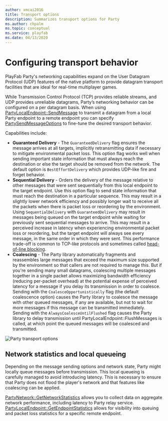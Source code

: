 ```yaml
---
author: xmcai2016
title: Transport options
description: Summarizes transport options for Party
ms.author: chpalm
ms.topic: conceptual
ms.service: playfab
ms.date: 04/13/2020
---
```


# Configuring transport behavior

PlayFab Party's networking capabilities expand on the User Datagram Protocol (UDP) features of the native platform to provide datagram transport facilities that are ideal for real-time multiplayer games.

While Transmission Control Protocol (TCP) provides reliable streams, and UDP provides unreliable datagrams, Party’s networking behavior can be configured on a per datagram basis. When using [PartyLocalEndpoint::SendMessage](reference/classes/PartyLocalEndpoint/methods/partylocalendpoint_sendmessage.md) to transmit a datagram from a local Party endpoint to a remote endpoint you can specify [PartySendMessageOptions](reference/enums/partysendmessageoptions.md) to fine-tune the desired transport behavior. 

Capabilities include:

- **Guaranteed Delivery** - The `GuaranteedDelivery` flag ensures the message arrives at all targets, implicitly retransmitting data if necessary to mitigate environmental packet loss. This option flag works well when sending important state information that must always reach the destination or else the target should be removed from the network. The default option is `BestEffortDelivery` which provides UDP-like fire and forget behavior. 
- **Sequential Delivery** - Orders the delivery of the message relative to other messages that were sent sequentially from this local endpoint to the target endpoint. Use this option flag to send state information that must reach the destination in a particular sequence. This may result in a slightly lower network efficiency and possibly longer wait  to receive all the packets when there is packet loss or reordering by the environment. Using `SequentialDelivery` with `GuaranteedDelivery` may result in messages being queued on the target endpoint while waiting for previously sent sequential messages to arrive. This may result in a perceived increase in latency when experiencing environmental packet loss or reordering, but the target endpoint will always see every message, in the same order in which they were sent. This performance trade-off is common to TCP-like protocols and sometimes called [head-of-line blocking](https://wikipedia.org/wiki/Head-of-line_blocking).
- **Coalescing** - The Party library automatically fragments and reassembles large messages that exceed the maximum size supported by the environment so that callers are not required to manage this. But if you're sending many small datagrams, coalescing multiple messages together in a single packet allows maximizing bandwidth efficiency (reducing per-packet overhead) at the potential expense of perceived latency for a message if you delay its transmission in order to coalesce. Sending with the `CoalesceOpportunistically` flag (the default coalescence option) causes the Party library to coalesce the message with other queued messages, if any are available, but not to wait for more messages if this message can be transmitted immediately. Sending with the `AlwaysCoalesceUntilFlushed` flag causes the Party library to delay transmission until PartyLocalEndpoint::FlushMessages is called, at which point the queued messages will be coalesced and transmitted.

![Party transport options](media/party-networking-options.png)

## Network statistics and local queueing
Depending on the message sending options and network state, Party might locally queue messages before transmission. This local queueing is carefully managed to avoid introducing latency. This is necessary to ensure that Party does not flood the player's network and that features like coalescing can be applied.

[PartyNetwork::GetNetworkStatistics](./reference/classes/partynetwork/methods/partynetwork_getnetworkstatistics.md) allows you to collect data on aggregate network performance, including latency to Party relay service. [PartyLocalEndpoint::GetEndpointStatistics](./reference/classes/partylocalendpoint/methods/partylocalendpoint_getendpointstatistics.md) allows for visibility into queuing and packet loss statistics for a specific remote endpoint.
